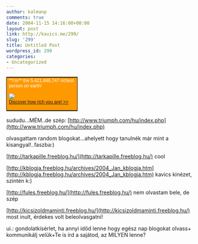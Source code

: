 ```yaml
---
author: kalmanp
comments: true
date: 2004-11-15 14:16:08+00:00
layout: post
link: http://kavics.me/299/
slug: '299'
title: Untitled Post
wordpress_id: 299
categories:
- Uncategorized
---
```


<table cellpadding="8" bgcolor="#ffffff" style="BORDER-RIGHT: #000000 1px solid; BORDER-TOP: #000000 1px solid; BORDER-LEFT: #000000 1px solid; WIDTH: 190px; BORDER-BOTTOM: #000000 1px solid" border="0" cellspacing="1" >
<tbody >
<tr >

<td style="FONT-SIZE: 12px; COLOR: #ffffff; LINE-HEIGHT: 120%; FONT-FAMILY: arial; BACKGROUND-COLOR: #ff9900" align="left" >**I'm** the 5,421,686,747 richest person on earth!  
  
[![](http://www.goodfoundation.com/_images/logo.gif)  
Discover how rich you are! >>](http://www.globalrichlist.com/)
</td></tr></tbody></table>


sududu...MÉM..de szép: [http://www.triumph.com/hu/index.php](http://www.triumph.com/hu/index.php)




olvasgattam random blogokat...ahelyett hogy tanulnék már mint a kisangyal!..faszba:)




[http://tarkapille.freeblog.hu/](http://tarkapille.freeblog.hu/) cool




[http://kblogja.freeblog.hu/archives/2004_Jan_kblogja.htm](http://kblogja.freeblog.hu/archives/2004_Jan_kblogja.htm) kavics kinézet, szintén k:)




[http://fules.freeblog.hu/](http://fules.freeblog.hu/) nem olvastam bele, de szép




[http://kicsizoldmaminti.freeblog.hu/](http://kicsizoldmaminti.freeblog.hu/) most inult, érdekes volt beleolvasgatni!




ui.: gondolatkísérlet, ha annyi időd lenne hogy egész nap blogokat olvass+ kommunikálj velük+Te is írd a sajátod, az MILYEN lenne?
